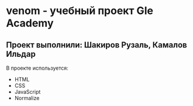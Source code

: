 # venom - учебный проект Gle  Academy
## Проект выполнили: Шакиров Рузаль, Камалов Ильдар

В проекте используется:
- HTML
- CSS
- JavaScript
- Normalize
